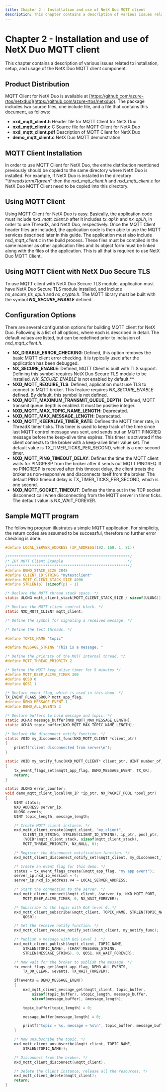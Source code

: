 ```yaml
---
title: Chapter 2 - Installation and use of NetX Duo MQTT client
description: This chapter contains a description of various issues related to installation, setup, and usage of the NetX Duo MQTT Client component.
---
```


# Chapter 2 - Installation and use of NetX Duo MQTT client

This chapter contains a description of various issues related to installation, setup, and usage of the NetX Duo MQTT client component.

## Product Distribution

MQTT Client for NetX Duo is available at [https://github.com/azure-rtos/netxduo](https://github.com/azure-rtos/netxduo). The package includes two source files, one include file, and a file that contains this document, as follows:

- **nxd_mqtt_client.h** Header file for MQTT Client for NetX Duo
- **nxd_mqtt_client.c** C Source file for MQTT Client for NetX Duo
- **nxd_mqtt_client.pdf** Description of MQTT Client for NetX Duo
- **demo_mqtt_client.c** NetX Duo MQTT demonstration

## MQTT Client Installation

In order to use MQTT Client for NetX Duo, the entire distribution mentioned previously should be copied to the same directory where NetX Duo is installed. For example, if NetX Duo is installed in the directory "*\threadx\arm7\green*" then the *nxd_mqtt_client.h* and *nxd_mqtt_client.c* for NetX Duo MQTT Client need to be copied into this directory.

## Using MQTT Client

Using MQTT Client for NetX Duo is easy. Basically, the application code must include *nxd_mqtt_client.h* after it includes *tx_api.h* and *nx_api.h*, in order to use ThreadX, and NetX Duo, respectively. Once the MQTT Client header files are included, the application code is then able to use the MQTT services described later in this guide. The application must also include *nxd_mqtt_client.c* in the build process. These files must be compiled in the same manner as other application files and its object form must be linked along with the files of the application. This is all that is required to use NetX Duo MQTT Client.

## Using MQTT Client with NetX Duo Secure TLS

To use MQTT client with NetX Duo Secure TLS module, application must have NetX Duo Secure TLS module installed, and include *nx_secure_tls_api.h* and *nx_crypto.h*. The MQTT library must be built with the symbol ***NX_SECURE_ENABLE*** defined.

## Configuration Options

There are several configuration options for building MQTT client for NetX Duo. Following is a list of all options, where each is described in detail. The default values are listed, but can be redefined prior to inclusion of *nxd_mqtt_client.h.*

- **NX_DISABLE_ERROR_CHECKING**: Defined, this option removes the
basic MQTT client error checking. It is typically used after the
application has been debugged.
- **NX_SECURE_ENABLE**: Defined, MQTT Client is built with TLS support.
Defining this symbol requires NetX Duo Secure TLS module to be installed.
*NX_SECURE_ENABLE* is not enabled by default.**
- **NXD_MQTT_REQUIRE_TLS**: Defined, application must use TLS to
connect to MQTT broker. This feature requires *NX_SECURE_ENABLE*
defined. By default, this symbol is not defined.
- **NXD_MQTT_MAXIMUM_TRANSMIT_QUEUE_DEPTH**: Defined, MQTT transmit queue depth is enabled. It must be positive integer.
- **NXD_MQTT_MAX_TOPIC_NAME_LENGTH**: Deprecated.
- **NXD_MQTT_MAX_MESSAGE_LENGTH**: Deprecated.
- **NXD_MQTT_KEEPALIVE_TIMER_RATE**: Defines the MQTT timer rate, in ThreadX timer ticks. This timer is used to keep track of the time since last MQTT control message was sent, and sends out an MQTT PINGREQ message before the keep-alive time expires. This timer is activated if the client connects to the broker with a keep-alive timer value set. The default value is TX_TIMER_TICKS_PER_SECOND, which is a one-second timer.
- **NXD_MQTT_PING_TIMEOUT_DELAY**: Defines the time the MQTT client waits for PINGRESP from the broker after it sends out MQTT PINGREQ. If no PINGRESP is received after this timeout delay, the client treats the broker as non-responsive and disconnects itself from the broker. The default PING timeout delay is TX_TIMER_TICKS_PER_SECOND, which is one second.
- **NXD_MQTT_SOCKET_TIMEOUT**: Defines the time out in the TCP socket disconnect call when disconnecting from the MQTT server in timer ticks. The default value is NX_WAIT_FOREVER.

## Sample MQTT program

The following program illustrates a simple MQTT application. For simplicity, the return codes are assumed to be successful, therefore no further error checking is done.

```c
#define LOCAL_SERVER_ADDRESS (IP_ADDRESS(192, 168, 1, 81))

/*******************************************************/
/* IOT MQTT Client Example                             */
/*******************************************************/
#define DEMO_STACK_SIZE 2048
#define CLIENT_ID_STRING "mytestclient"
#define MQTT_CLIENT_STACK_SIZE 4096
#define STRLEN(p) (sizeof(p) - 1)

/* Declare the MQTT thread stack space. */
static ULONG mqtt_client_stack[MQTT_CLIENT_STACK_SIZE / sizeof(ULONG)];

/* Declare the MQTT client control block. */
static NXD_MQTT_CLIENT mqtt_client;

/* Define the symbol for signaling a received message. */

/* Define the test threads. */

#define TOPIC_NAME "topic"

#define MESSAGE_STRING "This is a message. "

/* Define the priority of the MQTT internal thread. */
#define MQTT_THREAD_PRIORITY 2

/* Define the MQTT keep alive timer for 5 minutes */
#define MQTT_KEEP_ALIVE_TIMER 300
#define QOS0 0
#define QOS1 1

/* Declare event flag, which is used in this demo. */
TX_EVENT_FLAGS_GROUP mqtt_app_flag;
#define DEMO_MESSAGE_EVENT 1
#define DEMO_ALL_EVENTS 3

/* Declare buffers to hold message and topic. */
static UCHAR message_buffer[NXD_MQTT_MAX_MESSAGE_LENGTH];
static UCHAR topic_buffer[NXD_MQTT_MAX_TOPIC_NAME_LENGTH];

/* Declare the disconnect notify function. */
static VOID my_disconnect_func(NXD_MQTT_CLIENT *client_ptr)
{
    printf("client disconnected from server\n");
}

static VOID my_notify_func(NXD_MQTT_CLIENT* client_ptr, UINT number_of_messages)
{
    tx_event_flags_set(&mqtt_app_flag, DEMO_MESSAGE_EVENT, TX_OR);
    return;
}

static ULONG error_counter;
void demo_mqtt_client_local(NX_IP *ip_ptr, NX_PACKET_POOL *pool_ptr)
{
    UINT status;
    NXD_ADDRESS server_ip;
    ULONG events;
    UINT topic_length, message_length;

    /* Create MQTT client instance. */
    nxd_mqtt_client_create(&mqtt_client, "my_client",
        CLIENT_ID_STRING, STRLEN(CLIENT_ID_STRING), ip_ptr, pool_ptr,
        (VOID*)mqtt_client_stack, sizeof(mqtt_client_stack),
        MQTT_THREAD_PRIORITY, NX_NULL, 0);

    /* Register the disconnect notification function. */
    nxd_mqtt_client_disconnect_notify_set(&mqtt_client, my_disconnect_func);

    /* Create an event flag for this demo. */
    status = tx_event_flags_create(&mqtt_app_flag, "my app event");
    server_ip.nxd_ip_version = 4;
    server_ip.nxd_ip_address.v4 = LOCAL_SERVER_ADDRESS;

    /* Start the connection to the server. */
    nxd_mqtt_client_connect(&mqtt_client, &server_ip, NXD_MQTT_PORT, 
        MQTT_KEEP_ALIVE_TIMER, 0, NX_WAIT_FOREVER);

    /* Subscribe to the topic with QoS level 0. */
    nxd_mqtt_client_subscribe(&mqtt_client, TOPIC_NAME, STRLEN(TOPIC_NAME),
        QOS0);

    /* Set the receive notify function. */
    nxd_mqtt_client_receive_notify_set(&mqtt_client, my_notify_func);

    /* Publish a message with QoS Level 1. */
    nxd_mqtt_client_publish(&mqtt_client, TOPIC_NAME,
        STRLEN(TOPIC_NAME), (CHAR*)MESSAGE_STRING, 
        STRLEN(MESSAGE_STRING), 0, QOS1, NX_WAIT_FOREVER);

    /* Now wait for the broker to publish the message. */
    tx_event_flags_get(&mqtt_app_flag, DEMO_ALL_EVENTS,
        TX_OR_CLEAR, &events, TX_WAIT_FOREVER);

    if(events & DEMO_MESSAGE_EVENT)
    {
        nxd_mqtt_client_message_get(&mqtt_client, topic_buffer,
            sizeof(topic_buffer), &topic_length, message_buffer,
            sizeof(message_buffer), &message_length);

        topic_buffer[topic_length] = 0;

        message_buffer[message_length] = 0;

        printf("topic = %s, message = %s\n", topic_buffer, message_buffer);
    }

    /* Now unsubscribe the topic. */
    nxd_mqtt_client_unsubscribe(&mqtt_client, TOPIC_NAME,
        STRLEN(TOPIC_NAME));

    /* Disconnect from the broker. */
    nxd_mqtt_client_disconnect(&mqtt_client);

    /* Delete the client instance, release all the resources. */
    nxd_mqtt_client_delete(&mqtt_client);
    return;
}
```
